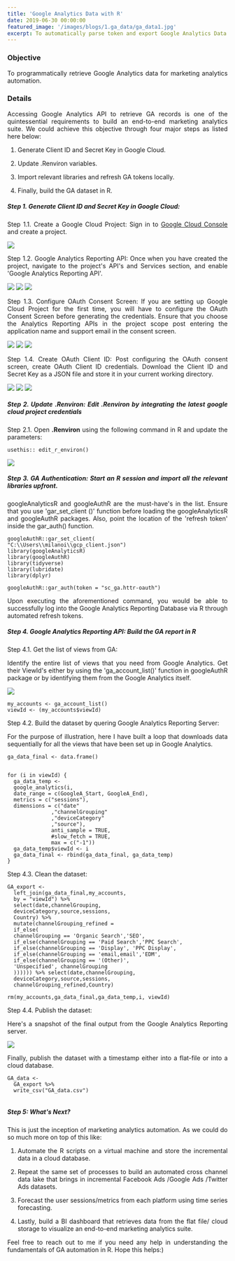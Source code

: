 ```yaml
---
title: 'Google Analytics Data with R'
date: 2019-06-30 00:00:00
featured_image: '/images/blogs/1.ga_data/ga_data1.jpg'
excerpt: To automatically parse token and export Google Analytics Data with R.
---
```



### Objective

To programmatically retrieve Google Analytics data for marketing analytics automation.


### Details

Accessing Google Analytics API to retrieve GA records is one of the quintessential requirements to build an end-to-end marketing analytics suite. We could achieve this objective through four major steps as listed here below:

1) Generate Client ID and Secret Key in Google Cloud. 

2) Update .Renviron variables.

3) Import relevant libraries and refresh GA tokens locally.

4) Finally, build the GA dataset in R.

<style>
body {
text-align: justify}
</style>


##### Step 1. Generate Client ID and Secret Key in Google Cloud: 

Step 1.1. Create a Google Cloud Project:  Sign in to [Google Cloud Console](https://console.cloud.google.com) and create a project.

![](/images/blogs/1.ga_data/ga_data2.png)

Step 1.2. Google Analytics Reporting API: Once when you have created the project, navigate to the project's API's and Services section, and enable 'Google Analytics Reporting API'. 

<div class="gallery" data-columns="1">
	<img src="/images/blogs/1.ga_data/ga_data3.png">
	<img src="/images/blogs/1.ga_data/ga_data4.png">
	<img src="/images/blogs/1.ga_data/ga_data5.png">
</div>


Step 1.3. Configure OAuth Consent Screen: If you are setting up Google Cloud Project for the first time, you will have to configure the OAuth Consent Screen before generating the credentials. Ensure that you choose the Analytics Reporting APIs in the project scope post entering the application name and support email in the consent screen.

<div class="gallery" data-columns="1">
	<img src="/images/blogs/1.ga_data/ga_data6.png">
	<img src="/images/blogs/1.ga_data/ga_data7.png">
	<img src="/images/blogs/1.ga_data/ga_data8.png">
</div>


Step 1.4. Create OAuth Client ID: Post configuring the OAuth consent screen, create OAuth Client ID credentials. Download the Client ID and Secret Key as a JSON file and store it in your current working directory.

<div class="gallery" data-columns="1">
	<img src="/images/blogs/1.ga_data/ga_data9.png">
	<img src="/images/blogs/1.ga_data/ga_data10.png">
	<img src="/images/blogs/1.ga_data/ga_data11.png">
</div>




##### Step 2.  Update .Renviron: Edit .Renviron by integrating the latest google cloud project credentials

Step 2.1. Open **.Renviron** using the following command in R and update the parameters:    

```
usethis:: edit_r_environ()

```

![](/images/blogs/1.ga_data/ga_data12.JPG)



##### Step 3. GA Authentication: Start an R session and import all the relevant libraries upfront.

googleAnalyticsR and googleAuthR are the must-have's in the list. Ensure that you use 'gar_set_client ()' function before loading the googleAnalyticsR and googleAuthR packages. Also, point the location of the 'refresh token' inside the gar_auth() function. 

```
googleAuthR::gar_set_client(
"C:\\Users\\milanoi\\gcp_client.json")
library(googleAnalyticsR)
library(googleAuthR)
library(tidyverse)
library(lubridate)
library(dplyr)

googleAuthR::gar_auth(token = "sc_ga.httr-oauth")

```
Upon executing the aforementioned command, you would be able to successfully log into the Google Analytics Reporting Database via R through automated refresh tokens.

##### Step 4. Google Analytics Reporting API: Build the GA report in R  

Step 4.1. Get the list of views from GA: 

Identify the entire list of views that you need from Google Analytics. Get their ViewId's either by using the 'ga_account_list()' function in googleAuthR package or by identifying them from the Google Analytics itself.

![](/images/blogs/1.ga_data/ga_data13.JPG)

```
my_accounts <- ga_account_list()
viewId <- (my_accounts$viewId)

```



Step 4.2. Build the dataset by quering Google Analytics Reporting Server: 

For the purpose of illustration, here I have built a loop that downloads data sequentially for all the views that have been set up in Google Analytics.

```
ga_data_final <- data.frame()


for (i in viewId) {
  ga_data_temp <- 
  google_analytics(i, 
  date_range = c(GoogleA_Start, GoogleA_End),
  metrics = c("sessions"),
  dimensions = c("date"
              ,"channelGrouping"
              ,"deviceCategory"
              ,"source"),
              anti_sample = TRUE,
              #slow_fetch = TRUE,
              max = c("-1"))
  ga_data_temp$viewId <- i
  ga_data_final <- rbind(ga_data_final, ga_data_temp)
}

```

Step 4.3. Clean the dataset:


```
GA_export <- 
  left_join(ga_data_final,my_accounts, 
  by = "viewId") %>%
  select(date,channelGrouping,
  deviceCategory,source,sessions,
  Country) %>%
  mutate(channelGrouping_refined = 
  if_else(
  channelGrouping == 'Organic Search','SEO',
  if_else(channelGrouping == 'Paid Search','PPC Search',
  if_else(channelGrouping == 'Display', 'PPC Display',
  if_else(channelGrouping == 'email,email','EDM',
  if_else(channelGrouping == '(Other)', 
  'Unspecified', channelGrouping  
  )))))) %>% select(date,channelGrouping,
  deviceCategory,source,sessions,
  channelGrouping_refined,Country)

rm(my_accounts,ga_data_final,ga_data_temp,i, viewId)

```

Step 4.4. Publish the dataset:

Here's a snapshot of the final output from the Google Analytics Reporting server. 


![](/images/blogs/1.ga_data/ga_data14.JPG)


Finally, publish the dataset with a timestamp either into a flat-file or into a cloud database. 

```
GA_data <- 
  GA_export %>%
  write_csv("GA_data.csv")
  
```

##### Step 5: What's Next?

This is just the inception of marketing analytics automation. As we could do so much more on top of this like:

1) Automate the R scripts on a virtual machine and store the incremental data in a cloud database.

2) Repeat the same set of processes to build an automated cross channel data lake that brings in incremental Facebook Ads /Google Ads /Twitter Ads datasets.

3) Forecast the user sessions/metrics from each platform using time series forecasting.

4) Lastly, build a BI dashboard that retrieves data from the flat file/ cloud storage to visualize an end-to-end marketing analytics suite.

Feel free to reach out to me if you need any help in understanding the fundamentals of GA automation in R. Hope this helps:)
